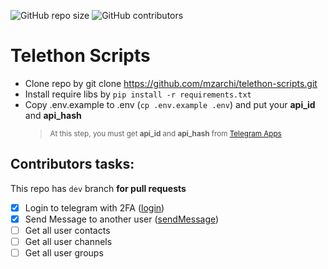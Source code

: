<p>
<img alt="GitHub repo size" src="https://img.shields.io/github/repo-size/mzarchi/telethon-scripts">
<img alt="GitHub contributors" src="https://img.shields.io/github/contributors/mzarchi/telethon-scripts">
</p>

# Telethon Scripts
* Clone repo by git clone https://github.com/mzarchi/telethon-scripts.git
* Install require libs by ```pip install -r requirements.txt```
* Copy .env.example to .env (```cp .env.example .env```) and put your <b>api_id</b> and <b>api_hash</b>
    > <sub>At this step, you must get **api_id** and **api_hash** from [Telegram Apps](https://my.telegram.org/auth?to=apps)</sub>

## Contributors tasks:
This repo has ```dev``` branch <b>for pull requests</b><br>
- [x] Login to telegram with 2FA ([login](https://github.com/mzarchi/telethon-scripts/blob/main/codes/login.py#L21))
- [x] Send Message to another user ([sendMessage](https://github.com/mzarchi/telethon-scripts/blob/main/codes/login.py#L42))
- [ ] Get all user contacts
- [ ] Get all user channels
- [ ] Get all user groups
